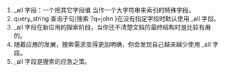 1. _all 字段：一个把其它字段值 当作一个大字符串来索引的特殊字段。   
2. query_string 查询子句(搜索 ?q=john )在没有指定字段时默认使用 _all 字段。  
3. _all 字段在新应用的探索阶段，当你还不清楚文档的最终结构时是比较有用的。  
4. 随着应用的发展，搜索需求变得更加明确，你会发现自己越来越少使用 _all 字段。  
5. _all 字段是搜索的应急之策。  
